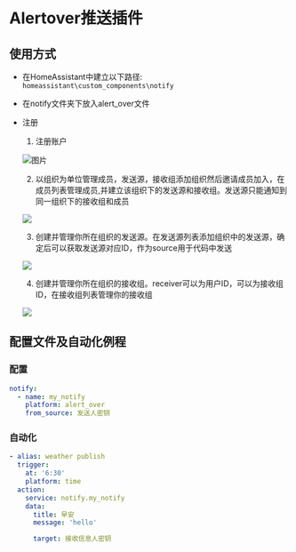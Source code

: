 # Alertover推送插件

## 使用方式

- 在HomeAssistant中建立以下路径: `homeassistant\custom_components\notify`
- 在notify文件夹下放入alert_over文件
- 注册

    1. 注册账户

    ![图片](https://www.alertover.com/static/imgs/pages/pic01.png)

    2. 以组织为单位管理成员，发送源，接收组添加组织然后邀请成员加入，在成员列表管理成员,并建立该组织下的发送源和接收组。发送源只能通知到同一组织下的接收组和成员

    ![](https://www.alertover.com/static/imgs/pages/pic02.png)

    3. 创建并管理你所在组织的发送源。在发送源列表添加组织中的发送源，确定后可以获取发送源对应ID，作为source用于代码中发送

    ![](https://www.alertover.com/static/imgs/pages/pic03.png)

    4. 创建并管理你所在组织的接收组。receiver可以为用户ID，可以为接收组ID，在接收组列表管理你的接收组

    ![](https://www.alertover.com/static/imgs/pages/pic04.png)

## 配置文件及自动化例程

### 配置
```yaml
notify:
  - name: my_notify
    platform: alert_over
    from_source: 发送人密钥
```

### 自动化

```yaml
- alias: weather publish
  trigger:
    at: '6:30'
    platform: time
  action:
    service: notify.my_notify
    data:
      title: 早安
      message: 'hello'

      target: 接收信息人密钥
```

